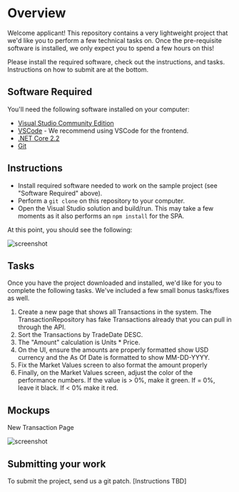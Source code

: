 # Overview

Welcome applicant! This repository contains a very lightweight project that we'd like you to perform a few technical tasks on. Once the pre-requisite software is installed, we only expect you to spend a few hours on this!

Please install the required software, check out the instructions, and tasks. Instructions on how to submit are at the bottom.

## Software Required

You'll need the following software installed on your computer:

- [Visual Studio Community Edition](https://visualstudio.microsoft.com/vs/community/)
- [VSCode](https://code.visualstudio.com/) - We recommend using VSCode for the frontend.
- [.NET Core 2.2](https://dotnet.microsoft.com/download/dotnet-core/2.2)
- [Git](https://git-scm.com/)


## Instructions

- Install required software needed to work on the sample project (see "Software Required" above).
- Perform a `git clone` on this repository to your computer.
- Open the Visual Studio solution and build/run. This may take a few moments as it also performs an `npm install` for the SPA.

At this point, you should see the following:

![screenshot](https://github.com/Ledgex/interview-senior-engineer/blob/master/readme/screenshot.png "Screenshot of app")

## Tasks

Once you have the project downloaded and installed, we'd like for you to complete the following tasks. We've included a few small bonus tasks/fixes as well.

1. Create a new page that shows all Transactions in the system. The TransactionRepository has fake Transactions already that you can pull in through the API.
2. Sort the Transactions by TradeDate DESC.
3. The "Amount" calculation is Units * Price.
4. On the UI, ensure the amounts are properly formatted show USD currency and the As Of Date is formatted to show MM-DD-YYYY.
5. Fix the Market Values screen to also format the amount properly
6. Finally, on the Market Values screen, adjust the color of the performance numbers. If the value is > 0%, make it green. If = 0%, leave it black. If < 0% make it red.

## Mockups

New Transaction Page

![screenshot](https://github.com/Ledgex/interview-senior-engineer/blob/master/readme/mockup-transactions.jpg "Transactions Mockup")

## Submitting your work

To submit the project, send us a git patch. [Instructions TBD]